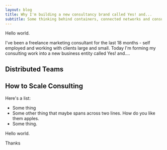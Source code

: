 ```yaml
---
layout: blog
title: Why I'm building a new consultancy brand called Yes! and...
subtitle: Some thinking behind containers, connected networks and consulting 
---
```


Hello world.

I've been a freelance marketing consultant for the last 18 months - self employed and working with clients large and small. Today I'm forming my consulting work into a new business entity called <span class="brandsmall">Yes! and...</span>.

## Distributed Teams

## How to Scale Consulting

Here's a list:

- Some thing
- Some other thing that maybe spans across two lines. How do you like them apples.
- Some thing.

Hello world.

Thanks








